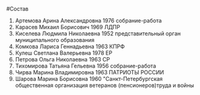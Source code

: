 #Состав
1. Артемова Арина Александровна 1976 собрание-работа
2. Карасев Михаил Борисович 1969 ЛДПР
3. Киселева Людмила Николаевна 1952 представительный орган муниципального образования
4. Комкова Лариса Геннадьевна 1963 КПРФ
5. Кулеш Светлана Валерьевна 1978 ЕР
6. Петрова Ольга Николаевна 1963 СР
7. Тихомирова Татьяна Гельевна 1956 собрание-работа
8. Чирва Марина Владимировна 1963 ПАТРИОТЫ РОССИИ
9. Шарова Марина Борисовна 1960 \"Санкт-Петербургская общественная организация ветеранов (пенсионеров)труда и войны
